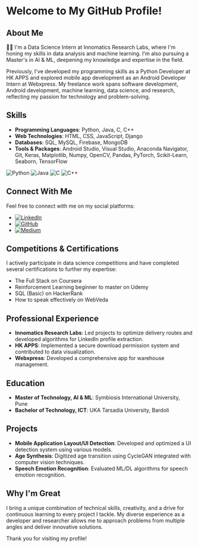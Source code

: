 # Welcome to My GitHub Profile!

## About Me

👨‍💻 I'm a Data Science Intern at Innomatics Research Labs, where I'm honing my skills in data analysis and machine learning. I'm also pursuing a Master's in AI & ML, deepening my knowledge and expertise in the field.

Previously, I've developed my programming skills as a Python Developer at HK APPS and explored mobile app development as an Android Developer Intern at Webxpress. My freelance work spans software development, Android development, machine learning, data science, and research, reflecting my passion for technology and problem-solving.

## Skills

- **Programming Languages**: Python, Java, C, C++
- **Web Technologies**: HTML, CSS, JavaScript, Django
- **Databases**: SQL, MySQL, Firebase, MongoDB
- **Tools & Packages**: Android Studio, Visual Studio, Anaconda Navigator, Git, Keras, Matplotlib, Numpy, OpenCV, Pandas, PyTorch, Scikit-Learn, Seaborn, TensorFlow

![Python](https://skillicons.dev/icons?i=python&theme=light)
![Java](https://skillicons.dev/icons?i=java&theme=light)
![C](https://skillicons.dev/icons?i=c&theme=light)
![C++](https://skillicons.dev/icons?i=cpp&theme=light)
<!-- Add more skill icons as needed -->

## Connect With Me

Feel free to connect with me on my social platforms:

- [![LinkedIn](https://skillicons.dev/icons?i=linkedin&theme=light)](https://linkedin.com/in/soham-amipara)
- [![GitHub](https://skillicons.dev/icons?i=github&theme=light)](https://github.com/SohamAmipara)
- [![Medium](https://skillicons.dev/icons?i=medium&theme=light)](https://medium.com/@soham.amipara91)

## Competitions & Certifications

I actively participate in data science competitions and have completed several certifications to further my expertise:

- The Full Stack on Coursera
- Reinforcement Learning beginner to master on Udemy
- SQL (Basic) on HackerRank
- How to speak effectively on WebVeda

## Professional Experience

- **Innomatics Research Labs**: Led projects to optimize delivery routes and developed algorithms for LinkedIn profile extraction.
- **HK APPS**: Implemented a secure download permission system and contributed to data visualization.
- **Webxpress**: Developed a comprehensive app for warehouse management.

## Education

- **Master of Technology, AI & ML**: Symbiosis International University, Pune
- **Bachelor of Technology, ICT**: UKA Tarsadia University, Bardoli

## Projects

- **Mobile Application Layout/UI Detection**: Developed and optimized a UI detection system using various models.
- **Age Synthesis**: Digitized age transition using CycleGAN integrated with computer vision techniques.
- **Speech Emotion Recognition**: Evaluated ML/DL algorithms for speech emotion recognition.

## Why I'm Great

I bring a unique combination of technical skills, creativity, and a drive for continuous learning to every project I tackle. My diverse experience as a developer and researcher allows me to approach problems from multiple angles and deliver innovative solutions.

Thank you for visiting my profile!
